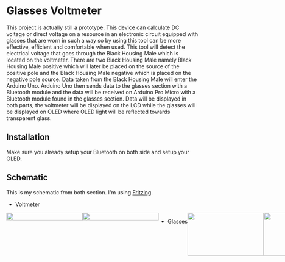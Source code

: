 # Glasses Voltmeter
This project is actually still a prototype. This device can calculate DC voltage or direct voltage on a resource in an electronic circuit equipped with glasses that are worn in such a way so by using this tool can be more effective, efficient and comfortable when used. This tool will detect the electrical voltage that goes through the Black Housing Male which is located on the voltmeter. There are two Black Housing Male namely Black Housing Male positive which will later be placed on the source of the positive pole and the Black Housing Male negative which is placed on the negative pole source. Data taken from the Black Housing Male will enter the Arduino Uno. Arduino Uno then sends data to the glasses section with a Bluetooth module and the data will be received on Arduino Pro Micro with a Bluetooth module found in the glasses section. Data will be displayed in both parts, the voltmeter will be displayed on the LCD while the glasses will be displayed on OLED where OLED light will be reflected towards transparent glass.


## Installation
Make sure you already setup your Bluetooth on both side and setup your OLED.


## Schematic
This is my schematic from both section. I'm using [Fritzing](https://fritzing.org/home/).

* Voltmeter
<div style="display:flex;flex-flow:row-wrap;">
<img src="https://res.cloudinary.com/palsuasli/image/upload/v1563336972/Project/VoltmeterGlasses/sketsa_voltmeter_schem.jpg" width="200" height="100%"/>

<img src="https://res.cloudinary.com/palsuasli/image/upload/v1563336977/Project/VoltmeterGlasses/sketsa_voltmeter_bb.jpg" width="200" height="100%"/>

* Glasses
<div style="display:flex;flex-flow:row-wrap;">
<img src="https://res.cloudinary.com/palsuasli/image/upload/v1563336971/Project/VoltmeterGlasses/sketsa_glasses_schem.jpg" width="200" height="100%"/>

<img src="https://res.cloudinary.com/palsuasli/image/upload/v1563336973/Project/VoltmeterGlasses/sketsa_glasses_bb.jpg" width="200" height="100%"/>



## Package
Here is some picture of package.

* Voltmeter
<div style="display:flex;flex-flow:row-wrap;">
<img src="https://res.cloudinary.com/palsuasli/image/upload/v1563338856/Project/VoltmeterGlasses/IMG_20180727_083620.jpg" width="200" height="100%"/>

<img src="https://res.cloudinary.com/palsuasli/image/upload/v1563338868/Project/VoltmeterGlasses/IMG_20180727_184319.jpg" width="200" height="100%"/>

<img src="https://res.cloudinary.com/palsuasli/image/upload/v1563338895/Project/VoltmeterGlasses/IMG_20180727_185204_HHT.jpg" width="200" height="100%"/>

* Glasses
<div style="display:flex;flex-flow:row-wrap;">
<img src="https://res.cloudinary.com/palsuasli/image/upload/v1563338832/Project/VoltmeterGlasses/IMG_20180727_083530.jpg" width="200" height="100%"/>

<img src="https://res.cloudinary.com/palsuasli/image/upload/v1563338876/Project/VoltmeterGlasses/IMG_20180727_184414.jpg" width="200" height="100%"/>

<img src="https://res.cloudinary.com/palsuasli/image/upload/v1563338902/Project/VoltmeterGlasses/IMG_20180727_185034.jpg" width="200" height="100%"/>

